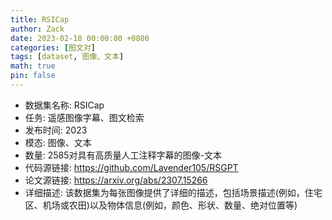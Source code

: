```yaml
---
title: RSICap
author: Zack
date: 2023-02-18 00:00:00 +0800
categories: [图文对]
tags: [dataset, 图像、文本]
math: true
pin: false
---
```

- 数据集名称: RSICap
- 任务: 遥感图像字幕、图文检索
- 发布时间: 2023
- 模态: 图像、文本
- 数量: 2585对具有高质量人工注释字幕的图像-文本
- 代码源链接: https://github.com/Lavender105/RSGPT
- 论文源链接: https://arxiv.org/abs/2307.15266
- 详细描述: 该数据集为每张图像提供了详细的描述，包括场景描述(例如，住宅区、机场或农田)以及物体信息(例如，颜色、形状、数量、绝对位置等)
